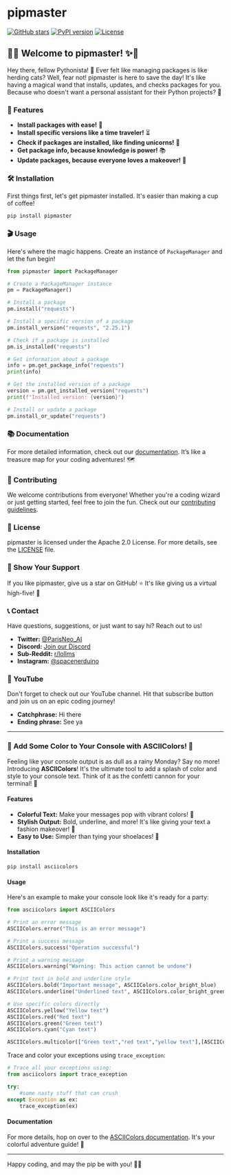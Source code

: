 # pipmaster

[![GitHub stars](https://img.shields.io/github/stars/ParisNeo/pipmaster.svg?style=social&label=Stars)](https://github.com/ParisNeo/pipmaster)
[![PyPI version](https://badge.fury.io/py/pipmaster.svg)](https://badge.fury.io/py/pipmaster)
[![License](https://img.shields.io/badge/License-Apache%202.0-blue.svg)](https://github.com/ParisNeo/pipmaster/blob/main/LICENSE)

## 🎩✨ Welcome to pipmaster! ✨🎩

Hey there, fellow Pythonista! 🐍 Ever felt like managing packages is like herding cats? Well, fear not! pipmaster is here to save the day! It's like having a magical wand that installs, updates, and checks packages for you. Because who doesn't want a personal assistant for their Python projects? 🌟

### 🚀 Features

- **Install packages with ease!** 🎉
- **Install specific versions like a time traveler!** ⏳
- **Check if packages are installed, like finding unicorns!** 🦄
- **Get package info, because knowledge is power!** 📚
- **Update packages, because everyone loves a makeover!** 💅

### 🛠️ Installation

First things first, let's get pipmaster installed. It's easier than making a cup of coffee!

```shell
pip install pipmaster
```

### 🎬 Usage

Here's where the magic happens. Create an instance of `PackageManager` and let the fun begin!

```python
from pipmaster import PackageManager

# Create a PackageManager instance
pm = PackageManager()

# Install a package
pm.install("requests")

# Install a specific version of a package
pm.install_version("requests", "2.25.1")

# Check if a package is installed
pm.is_installed("requests")

# Get information about a package
info = pm.get_package_info("requests")
print(info)

# Get the installed version of a package
version = pm.get_installed_version("requests")
print(f"Installed version: {version}")

# Install or update a package
pm.install_or_update("requests")
```

### 📚 Documentation

For more detailed information, check out our [documentation](https://github.com/ParisNeo/pipmaster/wiki). It’s like a treasure map for your coding adventures! 🗺️

### 🤝 Contributing

We welcome contributions from everyone! Whether you're a coding wizard or just getting started, feel free to join the fun. Check out our [contributing guidelines](https://github.com/ParisNeo/pipmaster/blob/main/CONTRIBUTING.md).

### 📝 License

pipmaster is licensed under the Apache 2.0 License. For more details, see the [LICENSE](https://github.com/ParisNeo/pipmaster/blob/main/LICENSE) file.

### 🌟 Show Your Support

If you like pipmaster, give us a star on GitHub! ⭐ It's like giving us a virtual high-five! 🙌

### 📞 Contact

Have questions, suggestions, or just want to say hi? Reach out to us!

- **Twitter:** [@ParisNeo_AI](https://twitter.com/ParisNeo_AI)
- **Discord:** [Join our Discord](https://discord.gg/BDxacQmv)
- **Sub-Reddit:** [r/lollms](https://www.reddit.com/r/lollms/)
- **Instagram:** [@spacenerduino](https://www.instagram.com/spacenerduino/)

### 🎥 YouTube

Don't forget to check out our YouTube channel. Hit that subscribe button and join us on an epic coding journey!

- **Catchphrase:** Hi there
- **Ending phrase:** See ya

---

### 🌈 Add Some Color to Your Console with ASCIIColors! 🌈

Feeling like your console output is as dull as a rainy Monday? Say no more! Introducing **ASCIIColors**! It's the ultimate tool to add a splash of color and style to your console text. Think of it as the confetti cannon for your terminal! 🎉

#### Features

- **Colorful Text:** Make your messages pop with vibrant colors! 🌟
- **Stylish Output:** Bold, underline, and more! It's like giving your text a fashion makeover! 💃
- **Easy to Use:** Simpler than tying your shoelaces! 👟

#### Installation

```shell
pip install asciicolors
```

#### Usage

Here's an example to make your console look like it's ready for a party:

```python
from asciicolors import ASCIIColors

# Print an error message
ASCIIColors.error("This is an error message")

# Print a success message
ASCIIColors.success("Operation successful")

# Print a warning message
ASCIIColors.warning("Warning: This action cannot be undone")

# Print text in bold and underline style
ASCIIColors.bold("Important message", ASCIIColors.color_bright_blue)
ASCIIColors.underline("Underlined text", ASCIIColors.color_bright_green)

# Use specific colors directly
ASCIIColors.yellow("Yellow text")
ASCIIColors.red("Red text")
ASCIIColors.green("Green text")
ASCIIColors.cyan("Cyan text")

ASCIIColors.multicolor(["Green text","red text","yellow text"],[ASCIIColors.color_green, ASCIIColors.color_red, ASCIIColors.color_yellow])
```

Trace and color your exceptions using `trace_exception`: 

```python
# Trace all your exceptions using:
from asciicolors import trace_exception

try:
    #some nasty stuff that can crush
except Exception as ex:
    trace_exception(ex)

```

#### Documentation

For more details, hop on over to the [ASCIIColors documentation](https://github.com/ParisNeo/ascii_colors). It's your colorful adventure guide! 🌈

---

Happy coding, and may the pip be with you! 🐍✨